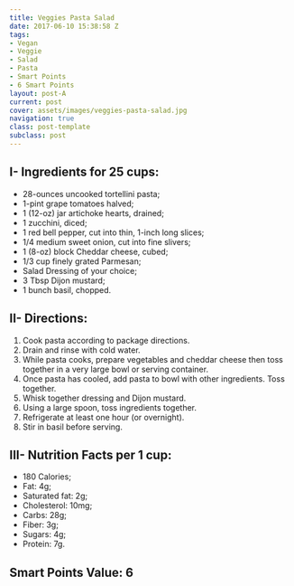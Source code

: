 ```yaml
---
title: Veggies Pasta Salad
date: 2017-06-10 15:38:58 Z
tags:
- Vegan
- Veggie
- Salad
- Pasta
- Smart Points
- 6 Smart Points
layout: post-A
current: post
cover: assets/images/veggies-pasta-salad.jpg
navigation: true
class: post-template
subclass: post
---
```


## I- Ingredients for 25 cups:
* 28-ounces uncooked tortellini pasta;
* 1-pint grape tomatoes halved;
* 1 (12-oz) jar artichoke hearts, drained;
* 1 zucchini, diced;
* 1 red bell pepper, cut into thin, 1-inch long slices;
* 1/4 medium sweet onion, cut into fine slivers;
* 1 (8-oz) block Cheddar cheese, cubed;
* 1/3 cup finely grated Parmesan;
* Salad Dressing of your choice;
* 3 Tbsp Dijon mustard;
* 1 bunch basil, chopped.

## II- Directions:
1. Cook pasta according to package directions.
1. Drain and rinse with cold water.
1. While pasta cooks, prepare vegetables and cheddar cheese then toss together in a very large bowl or serving container.
1. Once pasta has cooled, add pasta to bowl with other ingredients. Toss together.
1. Whisk together dressing and Dijon mustard.
1. Using a large spoon, toss ingredients together.
1. Refrigerate at least one hour (or overnight).
1. Stir in basil before serving.

## III- Nutrition Facts per 1 cup:
* 180 Calories;
* Fat: 4g;
* Saturated fat: 2g;
* Cholesterol: 10mg;
* Carbs: 28g;
* Fiber: 3g;
* Sugars: 4g;
* Protein: 7g.

## Smart Points Value: 6
